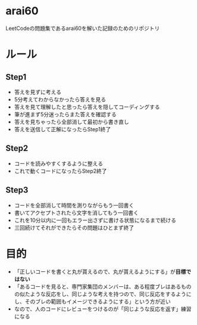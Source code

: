 # arai60
LeetCodeの問題集であるarai60を解いた記録のためのリポジトリ
# ルール
## Step1
- 答えを見ずに考える
- 5分考えてわからなかったら答えを見る
- 答えを見て理解したと思ったら答えを隠してコーディングする
- 筆が進まず5分迷ったらまた答えを確認する
- 答えを見ちゃったら全部消して最初から書き直し
- 答えを送信して正解になったらStep1終了
## Step2
- コードを読みやすくするように整える
- これで動くコードになったらStep2終了
## Step3
- コードを全部消して時間を測りながらもう一回書く
- 書いてアクセプトされたら文字を消してもう一回書く
- これを10分以内に一回もエラー出さずに書ける状態になるまで続ける
- 三回続けてそれができたらその問題はひとまず終了
# 目的
- 「正しいコードを書くと丸が貰えるので、丸が貰えるようにする」が**目標ではない**
- 「あるコードを見ると、専門家集団のメンバーは、ある程度ブレはあるものの似たような反応をし、同じような考えを持つので、同じ反応をするようにし、そのブレの範囲もイメージできるようにする」という方が近い
- なので、人のコードにレビューをつけるのが「同じような反応を返す」練習になる
